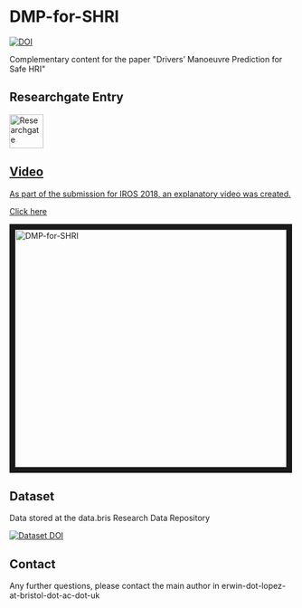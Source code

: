 # DMP-for-SHRI

[![DOI](https://zenodo.org/badge/DOI/10.5281/zenodo.1186650.svg)](https://doi.org/10.5281/zenodo.1186650)

Complementary content for the paper "Drivers’ Manoeuvre Prediction for Safe HRI"

## Researchgate Entry

<a href="https://www.researchgate.net/publication/327955431_Drivers'_Manoeuvre_Prediction_for_Safe_HRI"><img src="https://i1.rgstatic.net/ii/institution.image/AS%3A267458164789257%401440778403888_l" alt="Researchgate" width="60" height="60">

## Video

As part of the submission for IROS 2018, an explanatory video was created. 

[Click here](https://www.youtube.com/watch?v=2GDQ_VWTm90)

<a href="http://www.youtube.com/watch?feature=player_embedded&v=2GDQ_VWTm90
" target="_blank"><img src="http://img.youtube.com/vi/xKcksbD8KfI/0.jpg" 
alt="DMP-for-SHRI" width="480" height="420" border="10" /></a>

## Dataset

Data stored at the data.bris Research Data Repository

[![Dataset DOI](https://zenodo.org/badge/DOI/10.5523/bris.199qy8kf5h7b42x3izt3gpm674.svg)](https://doi.org/10.5523/bris.199qy8kf5h7b42x3izt3gpm674)

## Contact

Any further questions, please contact the main author in erwin-dot-lopez-at-bristol-dot-ac-dot-uk
